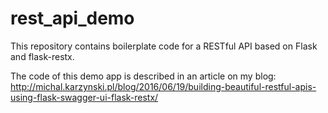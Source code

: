 rest_api_demo
=============

This repository contains boilerplate code for a RESTful API based on Flask and flask-restx.

The code of this demo app is described in an article on my blog:
http://michal.karzynski.pl/blog/2016/06/19/building-beautiful-restful-apis-using-flask-swagger-ui-flask-restx/
